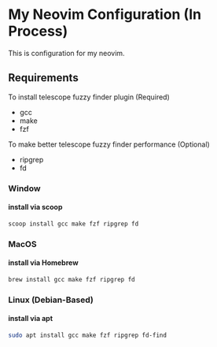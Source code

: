 # My Neovim Configuration (In Process)

This is configuration for my neovim.

## Requirements

To install telescope fuzzy finder plugin (Required)
- gcc
- make
- fzf

To make better telescope fuzzy finder performance (Optional)
- ripgrep
- fd

### Window

#### install via scoop

```ps
scoop install gcc make fzf ripgrep fd
```

### MacOS

#### install via Homebrew

```bash
brew install gcc make fzf ripgrep fd
```

### Linux (Debian-Based)

#### install via apt

```bash
sudo apt install gcc make fzf ripgrep fd-find
```

